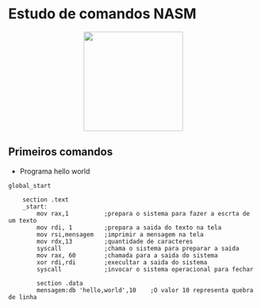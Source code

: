 # Estudo de comandos NASM

<p align="center">
<img src="https://encrypted-tbn0.gstatic.com/images?q=tbn:ANd9GcSSKcN91zGCwjNYxg_W3Ar0zp-TOxJ4ni-eoQ&s" width=200 heigth=200 >
</p>

## Primeiros comandos

* Programa hello world

```Assembly
global_start

    section .text
    _start:
        mov rax,1          ;prepara o sistema para fazer a escrta de um texto
        mov rdi, 1         ;prepara a saida do texto na tela
        mov rsi,mensagem   ;imprimir a mensagem na tela
        mov rdx,13         ;quantidade de caracteres
        syscall            ;chama o sistema para preparar a saida
        mov rax, 60        ;chamada para a saida do sistema
        xor rdi,rdi        ;execultar a saida do sistema
        syscall            ;invocar o sistema operacional para fechar

        section .data
        mensagem:db 'hello,world',10    ;O valor 10 representa quebra de linha

```